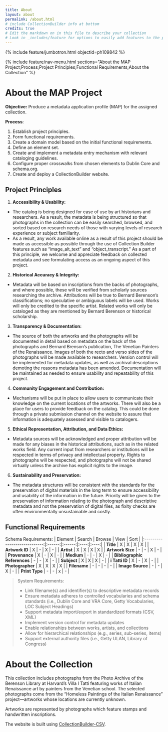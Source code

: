 ```yaml
---
title: About
layout: about
permalink: /about.html
# include CollectionBuilder info at bottom
credits: true
# Edit the markdown on in this file to describe your collection
# Look in _includes/feature for options to easily add features to the page
---
```


{% include feature/jumbotron.html objectid=ph109842 %} 

{% include feature/nav-menu.html sections="About the MAP Project;Process;Project Principles;Functional Requirements;About the Collection" %}

# About the MAP Project
**Objective:** 
  Produce a metadata application profile (MAP) for the assigned collection.   

**Process**:
1. Establish project principles.
2. Form functional requirements.
3. Create a domain model based on the initial functional requirements.
4. Define an element set.
5. Create and implement a metadata entry mechanism with relevant cataloging guidelines.
6. Configure proper crosswalks from chosen elements to Dublin Core and schema.org.
7. Create and deploy a CollectionBuilder website.

## Project Principles
1.  **Accessibility & Usability:**
+ The catalog is being designed for ease of use by art historians and researchers. As a result, the metadata is being structured so that photographs in the collection can be easily searched, browsed, and sorted based on research needs of those with varying levels of research experience or subject familiarity.
+ As a result, any work available online as a result of this project should be made as accessible as possible through the use of Collection Builder features such as “image_alt_text” and “object_transcript.” As a part of this principle, we welcome and appreciate feedback on collected metadata and see formulating access as an ongoing aspect of this project.
2. **Historical Accuracy & Integrity:**
+ Metadata will be based on inscriptions from the backs of photographs, and where possible, these will be verified from scholarly sources researching the archive. Attributions will be true to Bernard Berenson’s classifications; no speculative or ambiguous labels will be used. Works will only be credited to the specific artist. Related works will only be cataloged as they are mentioned by Bernard Berenson or historical scholarship.
3. **Transparency & Documentation:**
+ The source of both the artworks and the photographs will be documented in detail based on metadata on the back of the photographs and Bernard Brenson’s publication, The Venetian Painters of the Renaissance. Images of both the recto and verso sides of the photographs will be made available to researchers. Version control will be implemented for metadata updates, as well as archival descriptions demoting the reasons metadata has been amended. Documentation will be maintained as needed to ensure usability and repeatability of this project.
4. **Community Engagement and Contribution:**
+ Mechanisms will be put in place to allow users to communicate their knowledge on the current locations of the artworks. There will also be a place for users to provide feedback on the catalog. This could be done through a private submission channel on the website to assure that information is adequately assessed and visible to catalogers.
5. **Ethical Representation, Attribution, and Data Ethics:**
+ Metadata sources will be acknowledged and proper attribution will be made for any biases in the historical attributions, such as in the related works field. Any current input from researchers or institutions will be respected in terms of privacy and intellectual property. Rights to photographs will be respected, and photographs will not be shared virtually unless the archive has explicit rights to the image.
6. **Sustainability and Preservation:**
+ The metadata structures will be consistent with the standards for the preservation of digital materials in the long term to ensure accessibility and usability of the information in the future. Priority will be given to the preservation of information relating to the photograph and descriptive metadata and not the preservation of digital files, as fixity checks are often environmentally unsustainable and costly.

## Functional Requirements
Schema Requirements:
|            Element           | Search | Browse | View | Sort |
|:----------------------------:|:------:|:------:|:----:|:----:|
|                    **Title** |    X   |    X   |   X  |   X  |
|               **Artwork ID** |    X   |    -   |   X  |   -  |
|                   **Artist** |    X   |    X   |   X  |   X  |
|             **Artwork Size** |    -   |    -   |   X  |   -  |
|               **Provenance** |    X   |    -   |   X  |   -  |
|                   **Medium** |    -   |    -   |   X  |   -  |
| **Bibliographic References** |    -   |    -   |   X  |   -  |
|                  **Subject** |    X   |    X   |   X  |   -  |
|               **i Tatti ID** |    X   |    -   |   X  |   -  |
|             **Photographer** |    X   |    X   |   X  |   X  |
|                 **Filename** |    -   |    -   |   -  |   -  |
|             **Image Source** |    -   |    -   |   X  |   -  |
|               **Print Type** |    -   |    -   |   x  |   -  |


> System Requirements:
>
> + Link filename(s) and identifier(s) to descriptive metadata records
> + Ensure metadata adheres to controlled vocabularies and schema standards (i.e., Dublin Core and VRA Core, Getty Vocabularies, LOC Subject Headings)
> + Support metadata import/export in standardized formats (CSV, XML)
> + Implement version control for metadata updates
> + Enable relationships between works, artists, and collections
> + Allow for hierarchical relationships (e.g., series, sub-series, items)
> + Support external authority files (i.e., Getty ULAN, Library of Congress)


# About the Collection

This collection includes photographs from the Photo Archive of the Berenson Library at Harvard’s Villa I Tatti featuring works of Italian Renaissance art by painters from the Venetian school. The selected photographs come from the “Homeless Paintings of the Italian Renaissance” project—artworks whose locations are currently unknown.

Artworks are represented by photographs which feature stamps and handwritten inscriptions.

The website is built using [CollectionBuilder-CSV](https://github.com/CollectionBuilder/collectionbuilder-csv).
